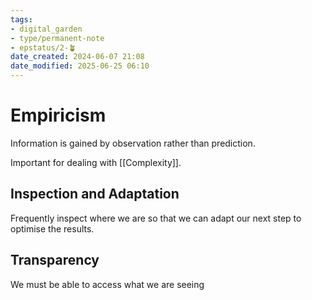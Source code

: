 ```yaml
---
tags: 
- digital_garden
- type/permanent-note
- epstatus/2-🪴
date_created: 2024-06-07 21:08
date_modified: 2025-06-25 06:10
---
```

# Empiricism

Information is gained by observation rather than prediction.

Important for dealing with [[Complexity]].

## Inspection and Adaptation

Frequently inspect where we are so that we can adapt our next step to optimise the results.

## Transparency

We must be able to access what we are seeing